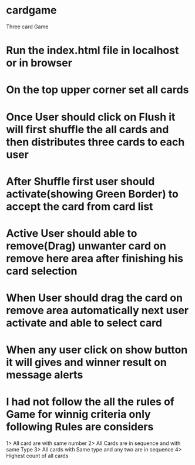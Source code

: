 # cardgame
Three card Game

# Run the index.html file in localhost or in browser
# On the top upper corner set all cards
# Once User should click on Flush it will first shuffle the all cards and then distributes three cards to each user
# After Shuffle first user should activate(showing Green Border) to accept the card from card list
# Active User should able to remove(Drag) unwanter card on remove here area after finishing his card selection
# When User should drag the card on remove area automatically next user activate and able to select card
# When any user click on show button it will gives and winner result on message alerts
# I had not follow the all the rules of Game for winnig criteria only following Rules are considers
  1> All card are with same number
  2> All Cards are in sequence and with same Type
  3> All cards with Same type and any two are in sequence
  4> Highest count of all cards
   

